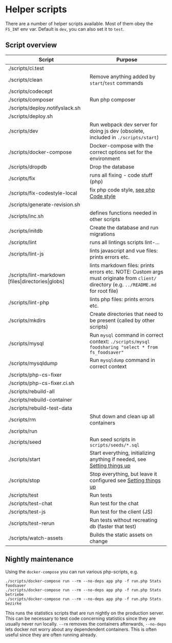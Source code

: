 # Helper scripts

There are a number of helper scripts available. Most of them obey the `FS_INT` env var. Default is `dev`, you can also set it to `test`.

## Script overview

| Script                 | Purpose |
|------------------------|---------|
| ./scripts/ci.test      | |
| ./scripts/clean        | Remove anything added by `start`/`test` commands |
| ./scripts/codecept     | |
| ./scripts/composer     | Run php composer |
| ./scripts/deploy.notifyslack.sh | |
| ./scripts/deploy.sh    | |
| ./scripts/dev          | Run webpack dev server for doing js dev (obsolete, included in `./scripts/start`) |
| ./scripts/docker-compose | Docker-compose with the correct options set for the environment |
| ./scripts/dropdb       | Drop the database |
| ./scripts/fix          | runs all fixing - code stuff (php) |
| ./scripts/fix-codestyle-local | fix php code style, [see php Code style](setting-things-up.md#php-code-style) |
| ./scripts/generate-revision.sh | |
| ./scripts/inc.sh       | defines functions needed in other scripts |
| ./scripts/initdb       | Create the database and run migrations |
| ./scripts/lint         | runs all lintings scripts lint-... |
| ./scripts/lint-js      | lints javascript and vue files: prints errors etc. |
| ./scripts/lint-markdown [files\|directories\|globs] | lints markdown files: prints errors etc. NOTE: Custom args must originate from `client/` directory (e.g. `../README.md` for root file) |
| ./scripts/lint-php     | lints php files: prints errors etc. |
| ./scripts/mkdirs       | Create directories that need to be present (called by other scripts) |
| ./scripts/mysql        | Run `mysql` command in correct context: `./scripts/mysql foodsharing "select * from fs_foodsaver"` |
| ./scripts/mysqldump    | Run `mysqldump` command in correct context |
| ./scripts/php-cs-fixer | |
| ./scripts/php-cs-fixer.ci.sh | |
| ./scripts/rebuild-all  | |
| ./scripts/rebuild-container | |
| ./scripts/rebuild-test-data | |
| ./scripts/rm           | Shut down and clean up all containers |
| ./scripts/run          | |
| ./scripts/seed         | Run seed scripts in `scripts/seeds/*.sql` |
| ./scripts/start        | Start everything, initializing anything if needed, see [Setting things up](setting-things-up.md) |
| ./scripts/stop         | Stop everything, but leave it configured see [Setting things up](setting-things-up.md) |
| ./scripts/test         | Run tests |
| ./scripts/test-chat    | Run test for the chat |
| ./scripts/test-js      | Run test for the client (JS) |
| ./scripts/test-rerun   | Run tests without recreating db (faster that test) |
| ./scripts/watch-assets | Builds the static assets on change |

## Nightly maintenance

Using the `docker-compose` you can run various php-scripts, e.g.
```
./scripts/docker-compose run --rm --no-deps app php -f run.php Stats foodsaver
./scripts/docker-compose run --rm --no-deps app php -f run.php Stats betriebe
./scripts/docker-compose run --rm --no-deps app php -f run.php Stats bezirke
```
This runs the statistics scripts that are run nightly on the production server.
This can be necessary to test code concerning statistics since they are usually never run locally.
`--rm` removes the containers afterwards, `--no-deps` lets docker not worry about any dependendent containers. This is often useful since they are often running already.

